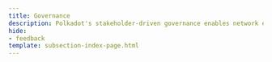 ```yaml
---
title: Governance
description: Polkadot's stakeholder-driven governance enables network evolution through on-chain voting, ensuring majority stake control and referendum-based changes.
hide: 
- feedback
template: subsection-index-page.html
---
```

